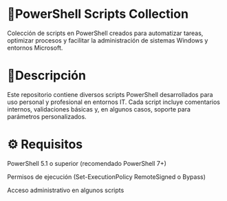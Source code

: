 # 🧩PowerShell Scripts Collection
Colección de scripts en PowerShell creados para automatizar tareas, optimizar procesos y facilitar la administración de sistemas Windows y entornos Microsoft.

# 📘Descripción
Este repositorio contiene diversos scripts PowerShell desarrollados para uso personal y profesional en entornos IT.
Cada script incluye comentarios internos, validaciones básicas y, en algunos casos, soporte para parámetros personalizados.

# ⚙️ Requisitos

PowerShell 5.1 o superior (recomendado PowerShell 7+)

Permisos de ejecución (Set-ExecutionPolicy RemoteSigned o Bypass)

Acceso administrativo en algunos scripts
